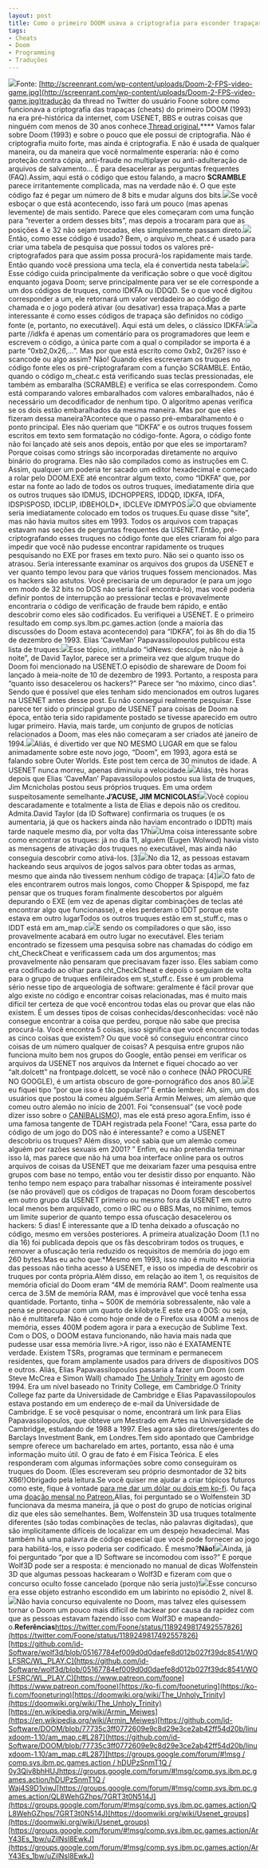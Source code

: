 ```yaml
---
layout: post
title: Como o primeiro DOOM usava a criptografia para esconder trapaças?
tags:
- Cheats
- Doom
- Programming
- Traduções
---
```


![](https://cdn-images-1.medium.com/max/2560/1*H8LkQ-6nM4_Idk5pJmYvBQ.jpeg)Fonte: 
[http://screenrant.com/wp-content/uploads/Doom-2-FPS-video-game.jpg](http://screenrant.com/wp-content/uploads/Doom-2-FPS-video-game.jpg)tradução da thread no Twitter do usuário Foone sobre como funcionava a criptografia das trapaças (cheats) do primeiro DOOM (1993) na era pré-histórica da internet, com USENET, BBS e outras coisas que ninguém com menos de 30 anos conhece.[Thread original.](https://twitter.com/Foone/status/1189249817492557826)****
Vamos falar sobre Doom (1993) e sobre o pouco que ele possui de criptografia. Não é criptografia muito forte, mas ainda é criptografia. E não é usada de qualquer maneira, ou da maneira que você normalmente esperaria: não é como proteção contra cópia, anti-fraude no multiplayer ou anti-adulteração de arquivos de salvamento… É para desacelerar as perguntas frequentes (FAQ).Assim, aqui está o código que estou falando, a macro 
**SCRAMBLE**
 parece irritantemente complicada, mas na verdade não é. O que este código faz é pegar um número de 8 bits e mudar alguns dos bits.![](https://cdn-images-1.medium.com/max/800/0*lnW65pArDI0P75AY)Se você esboçar o que está acontecendo, isso fará um pouco (mas apenas levemente) de mais sentido. Parece que eles começaram com uma função para “reverter a ordem desses bits”, mas depois a trocaram para que as posições 4 e 32 não sejam trocadas, eles simplesmente passam direto.![](https://cdn-images-1.medium.com/max/800/0*I0DveBuGYEAPHtUj)Então, como esse código é usado? Bem, o arquivo 
m_cheat.c é usado para criar uma tabela de pesquisa que possui todos os valores pré-criptografados para que assim possa procurá-los rapidamente mais tarde. Então quando você pressiona uma tecla, ela é convertida nesta tabela:![](https://cdn-images-1.medium.com/max/800/0*t6Bh3ZNaItYyE9R0)Esse código cuida principalmente da verificação sobre o que você digitou enquanto jogava Doom; serve principalmente para ver se ele corresponde a um dos códigos de truques, como IDKFA ou IDDQD. Se o que você digitou corresponder a um, ele retornará um valor verdadeiro ao código de chamada e o jogo poderá ativar (ou desativar) essa trapaça.Mas a parte interessante é como esses códigos de trapaça são definidos no código fonte (e, portanto, no executável). Aqui está um deles, o clássico IDKFA:![](https://cdn-images-1.medium.com/max/800/0*Yj1wPOvKNowfpXxj)a parte //idkfa é apenas um comentário para os programadores que leem e escrevem o código, a única parte com a qual o compilador se importa é a parte “0xb2,0x26,…”. Mas por que está escrito como 0xb2, 0x26? isso é 
scancode ou algo assim? Não! Quando eles escreveram os truques no código fonte eles os pré-criptografaram com a função SCRAMBLE. Então, quando o código m_cheat.c está verificando suas teclas pressionadas, ele também as embaralha (SCRAMBLE) e verifica se elas correspondem. Como está comparando valores embaralhados com valores embaralhados, não é necessário um decodificador de nenhum tipo. O algoritmo apenas verifica se os dois estão embaralhados da mesma maneira. Mas por que eles fizeram dessa maneira?Acontece que o passo pré-embaralhamento é o ponto principal. Eles não queriam que “IDKFA” e os outros truques fossem escritos em texto sem formatação no código-fonte. Agora, o código fonte não foi lançado até seis anos depois, então por que eles se importaram? Porque coisas como strings são incorporadas diretamente no arquivo binário do programa. Eles não são compilados como as instruções em C. Assim, qualquer um poderia ter sacado um editor hexadecimal e começado a rolar pelo DOOM.EXE até encontrar algum texto, como “IDKFA” que, por estar na fonte ao lado de todos os outros truques, imediatamente diria que os outros truques são IDMUS, IDCHOPPERS, IDDQD, IDKFA, IDFA, IDSPISPOSD, IDCLIP, IDBEHOLD*, IDCLEVe IDMYPOS.![](https://cdn-images-1.medium.com/max/800/0*UK9IBrCVQOI3Ruo_)O que obviamente seria imediatamente colocado em todos os truques.Eu quase disse “site”, mas não havia muitos sites em 1993. Todos os arquivos com trapaças estavam nas seções de perguntas frequentes da USENET.Então, pré-criptografando esses truques no código fonte que eles criaram foi algo para impedir que você não pudesse encontrar rapidamente os truques pesquisando no EXE por frases em texto puro. Não sei o quanto isso os atrasou. Seria interessante examinar os arquivos dos grupos da USENET e ver quanto tempo levou para que vários truques fossem mencionados. Mas os hackers são astutos. Você precisaria de um depurador (e para um jogo em modo de 32 bits no DOS não seria fácil encontrá-lo), mas você poderia definir pontos de interrupção ao pressionar teclas e provavelmente encontraria o código de verificação de fraude bem rápido, e então descobrir como eles são codificados. Eu verifiquei a USENET. E o primeiro resultado em comp.sys.Ibm.pc.games.action (onde a maioria das discussões do Doom estava acontecendo) para “IDKFA”, foi às 8h do dia 15 de dezembro de 1993. Elias ‘CaveMan’ Papavassilopoulos publicou esta lista de truques:![](https://cdn-images-1.medium.com/max/800/0*w465kINkLtsjEtb0)Esse tópico, intitulado “idNews: desculpe, não hoje à noite”, de David Taylor, parece ser a primeira vez que algum truque do Doom foi mencionado na USENET.O episódio de shareware de Doom foi lançado à meia-noite de 10 de dezembro de 1993. Portanto, a resposta para “quanto isso desacelerou os hackers?” Parece ser “no máximo, cinco dias”. Sendo que é possível que eles tenham sido mencionados em outros lugares na USENET antes desse post. Eu não consegui realmente pesquisar. Esse parece ter sido o principal grupo de USENET para coisas de Doom na época, então teria sido rapidamente postado se tivesse aparecido em outro lugar primeiro. Havia, mais tarde, um conjunto de grupos de notícias relacionados a Doom, mas eles não começaram a ser criados até janeiro de 1994.![](https://cdn-images-1.medium.com/max/800/0*W0gpFKxsETaDkjJd)Aliás, é divertido ver que NO MESMO LUGAR em que se falou animadamente sobre este novo jogo, “Doom”, em 1993, agora está se falando sobre Outer Worlds. Este post tem cerca de 30 minutos de idade. A USENET nunca morreu, apenas diminuiu a velocidade.![](https://cdn-images-1.medium.com/max/800/0*gg9cB94kFrX7ur5v)Aliás, três horas depois que Elias ‘CaveMan’ Papavassilopoulos postou sua lista de truques, Jim Mcnicholas postou seus próprios truques. Em uma ordem suspeitosamente semelhante.**J’ACUSE, JIM MCNICOLAS!**![](https://cdn-images-1.medium.com/max/800/0*EhQgwnTDhAKAM5o8)Você copiou descaradamente e totalmente a lista de Elias e depois não os creditou. Admita.David Taylor (da ID Software) confirmaria os truques (e os aumentaria, já que os hackers ainda não haviam encontrado o IDDTt) mais tarde naquele mesmo dia, por volta das 17h![](https://cdn-images-1.medium.com/max/800/0*rJtLQPD99ElvN2FG)Uma coisa interessante sobre como encontrar os truques: já no dia 11, alguém (Eugen Wolwod) havia visto as mensagens de ativação dos truques no executável, mas ainda não conseguia descobrir como ativá-los. [3]![](https://cdn-images-1.medium.com/max/800/0*WAF9lMeMXfIF5MJk)No dia 12, as pessoas estavam hackeando seus arquivos de jogos salvos para obter todas as armas, mesmo que ainda não tivessem nenhum código de trapaça: [4]![](https://cdn-images-1.medium.com/max/800/0*bSsEFTMCRVZA4PJa)O fato de eles encontrarem outros mais longos, como Chopper & Spispopd, me faz pensar que os truques foram finalmente descobertos por alguém depurando o EXE (em vez de apenas digitar combinações de teclas até encontrar algo que funcionasse), e eles perderam o IDDT porque este estava em outro lugarTodos os outros truques estão em st_stuff.c, mas o IDDT está em am_map.c![](https://cdn-images-1.medium.com/max/800/0*jSwtIqMOtFkKWngO)E sendo os compiladores o que são, isso provavelmente acabará em outro lugar no executável. Eles teriam encontrado se fizessem uma pesquisa sobre nas chamadas do código em cht_CheckCheat e verificassem cada um dos argumentos; mas provavelmente não pensaram que precisavam fazer isso. Eles sabiam como era codificado ao olhar para cht_CheckCheat e depois o seguiam de volta para o grupo de truques enfileirados em st_stuff.c. Esse é um problema sério nesse tipo de arqueologia de software: geralmente é fácil provar que algo existe no código e encontrar coisas relacionadas, mas é muito mais difícil ter certeza de que você encontrou todas elas ou provar que elas não existem. É um desses tipos de coisas conhecidas/desconhecidas: você não consegue encontrar a coisa que perdeu, porque não sabe que precisa procurá-la. Você encontra 5 coisas, isso significa que você encontrou todas as cinco coisas que existem? Ou que você só conseguiu encontrar cinco coisas de um número qualquer de coisas? A pesquisa entre grupos não funciona muito bem nos grupos do Google, então pensei em verificar os arquivos da USENET nos arquivos da Internet e fiquei chocado ao ver “alt.dolcett” na frontpage.dolcett, se você não o conhece (NÃO PROCURE NO GOOGLE), é um artista obscuro de gore-pornográfico dos anos 80.![](https://cdn-images-1.medium.com/max/800/0*KKJV8YP2YKxnmQVt)E eu fiquei tipo “por que isso é tão popular?” E então lembrei: Ah, sim, um dos usuários que postou lá comeu alguém.Seria Armin Meiwes, um alemão que comeu outro alemão no início de 2001. Foi “consensual” (se você pode dizer isso sobre o 
[CANIBALISMO](https://en.wikipedia.org/wiki/Armin_Meiwes)), mas ele está preso agora.Enfim, isso é uma famosa tangente de TDAH registrada pela Foone! “Cara, essa parte do código de um jogo do DOS não é interessante? e como a USENET descobriu os truques? Além disso, você sabia que um alemão comeu alguém por razões sexuais em 2001? ” Enfim, eu não pretendia terminar isso lá, mas parece que não há uma boa interface online para os outros arquivos de coisas da USENET que me deixariam fazer uma pesquisa entre grupos com base no tempo, então vou ter desistir disso por enquanto. Não tenho tempo nem espaço para trabalhar nissomas é inteiramente possível (se não provável) que os códigos de trapaças no Doom foram descobertos em outro grupo da USENET primeiro ou mesmo fora da USENET em outro local menos bem arquivado, como o IRC ou o BBS.Mas, no mínimo, temos um limite superior de quanto tempo essa ofuscação desacelerou os hackers: 5 dias! É interessante que a ID tenha deixado a ofuscação no código, mesmo em versões posteriores. A primeira atualização Doom (1.1 no dia 16) foi publicada depois que os fãs descobriram todos os truques, e remover a ofuscação teria reduzido os requisitos de memória do jogo em 260 bytes.Mas eu acho que:*Mesmo em 1993, isso não é muito
*A maioria das pessoas não tinha acesso à USENET, e isso os impedia de descobrir os truques por conta própria.Além disso, em relação ao item 1, os requisitos de memória oficial do Doom eram “4M de memória RAM”. Doom realmente usa cerca de 3.5M de memória RAM, mas é improvável que você tenha essa quantidade. Portanto, tinha ~ 500K de memória sobressalente, não vale a pena se preocupar com um quarto de kilobyte.E este era o DOS: ou seja, não é multitarefa. Não é como hoje onde de o Firefox usa 400M a menos de memória, esses 400M podem agora ir para a execução de Sublime Text. Com o DOS, o DOOM estava funcionando, não havia mais nada que pudesse usar essa memória livre.>A rigor, isso não é EXATAMENTE verdade. Existem TSRs, programas que terminam e permanecem residentes, que foram amplamente usados para drivers de dispositivos DOS e outros.
Aliás, Elias Papavassilopoulos passaria a fazer um Doom (com Steve McCrea e Simon Wall) chamado 
[The Unholy Trinity](https://doomwiki.org/wiki/The_Unholy_Trinity) em agosto de 1994. Era um nível baseado no Trinity College, em Cambridge.O Trinity College faz parte da Universidade de Cambridge e Elias Papavassilopoulos estava postando em um endereço de e-mail da Universidade de Cambridge. E se você pesquisar o nome, encontrará um link para Elias Papavassilopoulos, que obteve um Mestrado em Artes na Universidade de Cambridge, estudando de 1988 a 1997. Eles agora são diretores/gerentes do Barclays Investment Bank, em Londres.Tem sido apontado que Cambridge sempre oferece um bacharelado em artes, portanto, essa não é uma informação muito útil. O grau de fato é em Física Teórica. E eles responderam com algumas informações sobre como conseguiram os truques do Doom. (Eles escreveram seu próprio desmontador de 32 bits X86!)Obrigado pela leitura.Se você quiser me ajudar a criar tópicos futuros como este, fique à vontade 
[para me dar um dólar ou dois em ko-fi](https://ko-fi.com/fooneturing). Ou faça uma 
[doação mensal no Patreon.](https://www.patreon.com/foone)Alias, foi perguntado se o Wolfenstein 3D funcionava da mesma maneira, já que o post do grupo de notícias original diz que eles são semelhantes. Bem, Wolfenstein 3D usa truques totalmente diferentes (são todas combinações de teclas, não palavras digitadas), que são implicitamente difíceis de localizar em um despejo hexadecimal. Mas também há uma palavra de código especial que você pode fornecer ao jogo para habilitá-los, e isso poderia ser codificado. É mesmo?**Não!**![](https://cdn-images-1.medium.com/max/800/0*aL98-tR1-METDh8P)Ainda, já foi perguntado 
“por que a ID Software se incomodou com isso?” E porque Wolf3D pode ser a resposta: é mencionado no manual de dicas Wolfenstein 3D que algumas pessoas hackearam o Wolf3D e fizeram com que o concurso oculto fosse cancelado (porque não seria justo)!![](https://cdn-images-1.medium.com/max/800/0*HokDRrMFLvOVRlDC)Esse concurso era esse objeto estranho escondido em um labirinto no episódio 2, nível 8.![](https://cdn-images-1.medium.com/max/800/0*gVb_Lwx2DtSSMqhQ)Não havia concurso equivalente no Doom, mas talvez eles quisessem tornar o Doom um pouco mais difícil de hackear por causa da rapidez com que as pessoas estavam fazendo isso com Wolf3D e mapeando-o.**Referências**[https://twitter.com/Foone/status/1189249817492557826](https://twitter.com/Foone/status/1189249817492557826)[https://github.com/id-Software/wolf3d/blob/05167784ef009d0d0daefe8d012b027f39dc8541/WOLFSRC/WL_PLAY.C](https://github.com/id-Software/wolf3d/blob/05167784ef009d0d0daefe8d012b027f39dc8541/WOLFSRC/WL_PLAY.C)[https://www.patreon.com/foone](https://www.patreon.com/foone)[https://ko-fi.com/fooneturing](https://ko-fi.com/fooneturing)[https://doomwiki.org/wiki/The_Unholy_Trinity](https://doomwiki.org/wiki/The_Unholy_Trinity)[https://en.wikipedia.org/wiki/Armin_Meiwes](https://en.wikipedia.org/wiki/Armin_Meiwes)[https://github.com/id-Software/DOOM/blob/77735c3ff0772609e9c8d29e3ce2ab42ff54d20b/linuxdoom-1.10/am_map.c#L287](https://github.com/id-Software/DOOM/blob/77735c3ff0772609e9c8d29e3ce2ab42ff54d20b/linuxdoom-1.10/am_map.c#L287)[https://groups.google.com/forum/#!msg / comp.sys.ibm.pc.games.action / hDUPzSnmT1Q / 0y3Qiv8bhHUJ](https://groups.google.com/forum/#!msg/comp.sys.ibm.pc.games.action/hDUPzSnmT1Q/0y3Qiv8bhHUJ)[https://groups.google.com/forum/#!msg/comp.sys.ibm.pc.games.action/hDUPzSnmT1Q / Waj4S9D1viwJ](https://groups.google.com/forum/#!msg/comp.sys.ibm.pc.games.action/hDUPzSnmT1Q/Waj4S9D1viwJ)[https://groups.google.com/forum/#!msg/comp.sys.ibm.pc.games.action/QL8WehGZhps/7GRT3t0N514J](https://groups.google.com/forum/#!msg/comp.sys.ibm.pc.games.action/QL8WehGZhps/7GRT3t0N514J)[https://doomwiki.org/wiki/Usenet_groups](https://doomwiki.org/wiki/Usenet_groups)[https://groups.google.com/forum/#!msg/comp.sys.ibm.pc.games.action/ArY43Es_1bw/uZilNsl8EwkJ](https://groups.google.com/forum/#!msg/comp.sys.ibm.pc.games.action/ArY43Es_1bw/uZilNsl8EwkJ)
